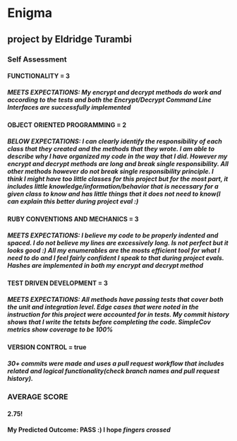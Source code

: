 # Enigma

## project by Eldridge Turambi

### Self Assessment 

#### FUNCTIONALITY = 3
##### MEETS EXPECTATIONS: My encrypt and decrypt methods do work and according to the tests and both the Encrypt/Decrypt Command Line Interfaces are successfully implemented 

#### OBJECT ORIENTED PROGRAMMING = 2
##### BELOW EXPECTATIONS: I can clearly identify the responsibility of each class that they created and the methods that they wrote. I am able to describe why I have organized my code in the way that I did. However my encrypt and decrypt methods are long and break single responsibility. All other methods however do not break single responsibility principle. I think I might have too little classes for this project but for the most part, it includes little knowledge/information/behavior that is necessary for a given class to know and has little things that it does not need to know(I can explain this better during project eval :)

#### RUBY CONVENTIONS AND MECHANICS = 3 
##### MEETS EXPECTATIONS: I believe my code to be properly indented and spaced. I do not believe my lines are excessively long. Is not perfect but it looks good :) All my enumerables are the mosts efficient tool for what I need to do and I feel fairly confident I speak to that during project evals. Hashes are implemented in both my encrypt and decrypt method

#### TEST DRIVEN DEVELOPMENT = 3 
##### MEETS EXPECTATIONS: All methods have passing tests that cover both the unit and integration level. Edge cases that were noted in the instruction for this project were accounted for in tests. My commit history shows that I write the tetsts before completing the code. SimpleCov metrics show coverage to be 100%

#### VERSION CONTROL = true 
##### 30+ commits were made and uses a pull request workflow that includes related and logical functionality(check branch names and pull request history).

### AVERAGE SCORE
#### 2.75!
#### My Predicted Outcome: PASS :) I hope *fingers crossed*
